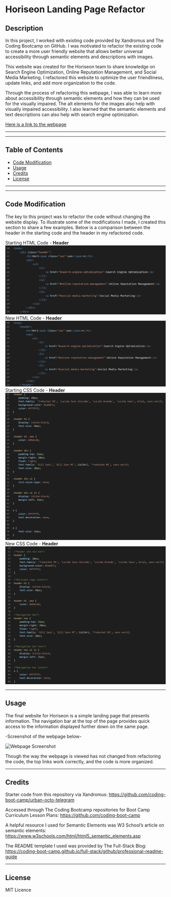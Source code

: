 # Horiseon Landing Page Refactor

## Description

In this project, I worked with existing code provided by Xandromus and The Coding Bootcamp on GitHub. I was motivated to refactor the existing code to create a more user friendly website that allows better universal accessibility through semantic elements and descriptions with images.

This website was created for the Horiseon team to share knowledge on Search Engine Optimization, Online Reputation Management, and Social Media Marketing. I refactored this website to optimize the user friendliness, update links, and add more organization to the code.

Through the process of refactoring this webpage, I was able to learn more about accessibility through semantic elements and how they can be used for the visually impaired. The alt elements for the images also help with visually impaired accessibility. I also learned that the semantic elements and text descriptions can also help with search engine optimization.

[Here is a link to the webpage](https://sarah-paterson.github.io/Horiseon-Refactor/)

---
---

## Table of Contents

- [Code Modification](#code-modification)
- [Usage](#usage)
- [Credits](#credits)
- [License](#license)

---
---

## Code Modification

The key to this project was to refactor the code without changing the website display. To illustrate some of the modifications I made, I created this section to share a few examples. Below is a comparison between the header in the starting code and the header in my refactored code.
    
Starting HTML Code - **Header**
![Starting HTML Code Screenshot](assets/images/Starting%20HTML%20Code.png "Starting HTML Screenshot")
New HTML Code - **Header**
![New HTML Code Screenshot](assets/images/NEW%20HTML%20code.png "New HTML Screenshot")
Starting CSS Code - **Header**
![Starting CSS Code Screenshot](assets/images/Starting%20CSS%20Code.png "Starting CSS Screenshot")
New CSS Code - **Header**
![New CSS Code Screenshot](assets/images/NEW%20CSS%20code.png "New CSS Screenshot")

---

## Usage

The final website for Horiseon is a simple landing page that presents information. The navigation bar at the top of the page provides quick access to the information displayed further down on the same page.

-Screenshot of the webpage below-

![Webpage Screenshot](assets/images/Horiseon%20Webpage.png "Webpage Screenshot")

Though the way the webpage is viewed has not changed from refactoring the code, the top links work correctly, and the code is more organized.

---

## Credits
Starter code from this repository via Xandromus: https://github.com/coding-boot-camp/urban-octo-telegram

Accessed through The Coding Bootcamp repositories for Boot Camp Curriculum Lesson Plans: https://github.com/coding-boot-camp

A helpful resource I used for Semantic Elements was W3 School’s article on semantic elements: https://www.w3schools.com/html/html5_semantic_elements.asp

The README template I used was provided by The Full-Stack Blog: https://coding-boot-camp.github.io/full-stack/github/professional-readme-guide

---

## License
MIT Licence

